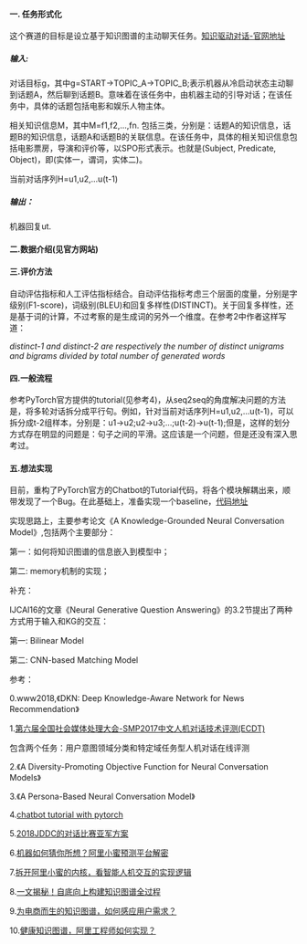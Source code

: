 #### 一. 任务形式化

这个赛道的目标是设立基于知识图谱的主动聊天任务。[知识驱动对话-官网地址](http://lic2019.ccf.org.cn/talk)

##### 输入: 

对话目标g，其中g=START->TOPIC\_A->TOPIC\_B;表示机器从冷启动状态主动聊到话题A，然后聊到话题B。意味着在该任务中，由机器主动的引导对话；在该任务中，具体的话题包括电影和娱乐人物主体。

相关知识信息M，其中M=f1,f2,...,fn. 包括三类，分别是：话题A的知识信息，话题B的知识信息，话题A和话题B的关联信息。在该任务中，具体的相关知识信息包括电影票房，导演和评价等，以SPO形式表示。也就是(Subject, Predicate, Object)，即(实体一，谓词，实体二)。

当前对话序列H=u1,u2,...u(t-1)

##### 输出：

机器回复ut.

#### 二.数据介绍(见官方网站)

#### 三.评价方法

自动评估指标和人工评估指标结合。自动评估指标考虑三个层面的度量，分别是字级别(F1-score)，词级别(BLEU)和回复多样性(DISTINCT)。关于回复多样性，还是基于词的计算，不过考察的是生成词的另外一个维度。在参考2中作者这样写道：

_distinct-1 and distinct-2
are respectively the number of distinct unigrams and bigrams divided by total number of generated words_

#### 四.一般流程

参考PyTorch官方提供的tutorial(见参考4)，从seq2seq的角度解决问题的方法是，将多轮对话拆分成平行句。例如，针对当前对话序列H=u1,u2,...u(t-1)，可以拆分成t-2组样本，分别是：u1->u2;u2->u3;...;u(t-2)->u(t-1);但是，这样的划分方式存在明显的问题是：句子之间的平滑。这应该是一个问题，但是还没有深入思考过。

#### 五.想法实现

目前，重构了PyTorch官方的Chatbot的Tutorial代码，将各个模块解耦出来，顺带发现了一个Bug。在此基础上，准备实现一个baseline，[代码地址](https://github.com/zhpmatrix/lic2019-competition)

实现思路上，主要参考论文《A Knowledge-Grounded Neural Conversation Model》,包括两个主要部分：

第一：如何将知识图谱的信息嵌入到模型中；

第二: memory机制的实现；


补充：

IJCAI16的文章《Neural Generative Question Answering》的3.2节提出了两种方式用于输入和KG的交互：

第一: Bilinear Model

第二: CNN-based Matching Model



参考：

0.www2018,《DKN: Deep Knowledge-Aware Network for News Recommendation》

1.[第六届全国社会媒体处理大会-SMP2017中文人机对话技术评测(ECDT)](http://ir.hit.edu.cn/SMP2017-ECDT)

包含两个任务：用户意图领域分类和特定域任务型人机对话在线评测

2.《A Diversity-Promoting Objective Function for Neural Conversation Models》

3.《A Persona-Based Neural Conversation Model》

4.[chatbot tutorial with pytorch](https://pytorch.org/tutorials/beginner/chatbot_tutorial.html)


5.[2018JDDC的对话比赛亚军方案](https://github.com/Dikea/Dialog-System-with-Task-Retrieval-and-Seq2seq)

6.[机器如何猜你所想？阿里小蜜预测平台解密](https://102.alibaba.com/detail?id=193)

7.[拆开阿里小蜜的内核，看智能人机交互的实现逻辑](https://102.alibaba.com/detail?id=114)

8.[一文揭秘！自底向上构建知识图谱全过程
](https://102.alibaba.com/detail?id=134)

9.[为电商而生的知识图谱，如何感应用户需求？](https://102.alibaba.com/detail?id=179)

10.[健康知识图谱，阿里工程师如何实现？
](https://102.alibaba.com/detail?id=176)
